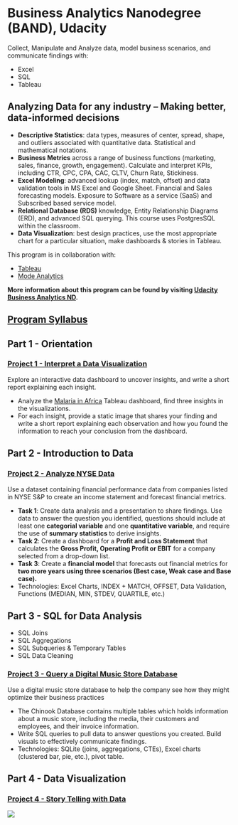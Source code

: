 # Business Analytics Nanodegree (BAND), Udacity
Collect, Manipulate and Analyze data, model business scenarios, and communicate findings with:
* Excel
* SQL
* Tableau

## Analyzing Data for any industry – Making better, data-informed decisions

* **Descriptive Statistics**: data types, measures of center, spread, shape, and outliers associated with quantitative data. Statistical and mathematical notations. 
* **Business Metrics** across a range of business functions (marketing, sales, finance, growth, engagement). Calculate and interpret KPIs, including CTR, CPC, CPA, CAC, CLTV, Churn Rate, Stickiness. 
* **Excel Modeling**: advanced lookup (index, match, offset) and data validation tools in MS Excel and Google Sheet. Financial and Sales forecasting models. Exposure to Software as a service (SaaS) and Subscribed based service model. 
* **Relational Database (RDS)** knowledge, Entity Relationship Diagrams (ERD), and advanced SQL querying. This course uses PostgresSQL within the classroom. 
* **Data Visualization**: best design practices, use the most appropriate chart for a particular situation, make dashboards & stories in Tableau. 

This program is in collaboration with:
* [Tableau](https://www.tableau.com/)
* [Mode Analytics](https://mode.com/)

**More information about this program can be found by visiting [Udacity Business Analytics ND](https://www.udacity.com/course/business-analytics-nanodegree--nd098).**


## [Program Syllabus](https://github.com/phphoebe/udacity-band-projects/blob/master/Business%2BAnalytics%2BNanodegree%2BProgram%2BSyllabus%2B2.0.pdf)

## Part 1 - Orientation 
### **[Project 1 - Interpret a Data Visualization](https://github.com/phphoebe/udacity-band-projects/tree/master/Project%201-Interpret%20a%20Data%20Visualization)**

Explore an interactive data dashboard to uncover insights, and write a short report explaining each insight. 
* Analyze the [Malaria in Africa](https://public.tableau.com/views/MakeoverMonday34Malaria_0/MalariainAfrica?:embed=y&:showVizHome=no&:display_count=y&:display_static_image=y&:bootstrapWhenNotified=true#2) Tableau dashboard, find three insights in the visualizations.
* For each insight, provide a static image that shares your finding and write a short report explaining each observation and how you found the information to reach your conclusion from the dashboard. 


## Part 2 - Introduction to Data
### **[Project 2 - Analyze NYSE Data](https://github.com/phphoebe/udacity-band-projects/tree/master/Project%202-Analyze%20NYSE%20Data)**
Use a dataset containing financial performance data from companies listed in NYSE S&P to create an income statement and forecast financial metrics.
* **Task 1**: Create data analysis and a presentation to share findings. Use data to answer the question you identified, questions should include at least one **categorial variable** and one **quantitative variable**, and require the use of **summary statistics** to derive insights. 
* **Task 2**: Create a dashboard for a **Profit and Loss Statement** that calculates the **Gross Profit, Operating Profit or EBIT** for a company selected from a drop-down list.
* **Task 3**: Create a **financial model** that forecasts out financial metrics for **two more years using three scenarios (Best case, Weak case and Base case).**
* Technologies: Excel Charts, INDEX + MATCH, OFFSET, Data Validation, Functions (MEDIAN, MIN, STDEV, QUARTILE, etc.)



## Part 3 - SQL for Data Analysis
* SQL Joins
* SQL Aggregations
* SQL Subqueries & Temporary Tables
* SQL Data Cleaning
### **[Project 3 - Query a Digital Music Store Database](https://github.com/phphoebe/udacity-band-projects/tree/master/Project%203-SQL-Query%20a%20Digital%20Music%20Store%20Database)**
Use a digital music store database to help the company see how they might optimize their business practices
* The Chinook Database contains multiple tables which holds information about a music store, including the media, their customers and employees, and their invoice information. 
* Write SQL queries to pull data to answer questions you created. Build visuals to effectively communicate findings. 
* Technologies: SQLite (joins, aggregations, CTEs), Excel charts (clustered bar, pie, etc.), pivot table. 

## Part 4 - Data Visualization 
### **[Project 4 - Story Telling with Data](https://github.com/phphoebe/udacity-band-projects/tree/master/Project%204-Tableau-Data%20Visualization-Telling%20Stories%20with%20Data)**


![](https://github.com/phphoebe/udacity-band-projects/blob/master/Graduaction%20Certificate.PNG)
